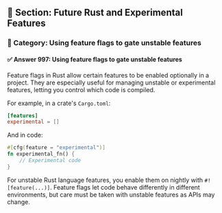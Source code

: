 ## 📘 Section: Future Rust and Experimental Features  
### 🔹 Category: Using feature flags to gate unstable features  
#### ✅ Answer 997: Using feature flags to gate unstable features

Feature flags in Rust allow certain features to be enabled optionally in a project. They are especially useful for managing unstable or experimental features, letting you control which code is compiled.

For example, in a crate's `Cargo.toml`:

```toml
[features]
experimental = []
```

And in code:

```rust
#[cfg(feature = "experimental")]
fn experimental_fn() {
    // Experimental code
}
```

For unstable Rust language features, you enable them on nightly with `#![feature(...)]`. Feature flags let code behave differently in different environments, but care must be taken with unstable features as APIs may change.
